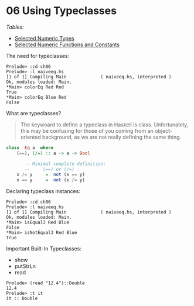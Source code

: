 # 06 Using Typeclasses

*Tables:*
- [Selected Numeric Types](tables/selected_numeric_types.md)
- [Selected Numeric Functions and Constants](tables/selected_numeric_functions_and_constants.md)

The need for typeclasses:
```
Prelude> :cd ch06
Prelude> :l naiveeq.hs 
[1 of 1] Compiling Main             ( naiveeq.hs, interpreted )
Ok, modules loaded: Main.
*Main> colorEq Red Red
True
*Main> colorEq Blue Red
False
```

What are typeclasses?

> The keywoard to define a typeclass in Haskell is class. Unfortunately, this may be confusing for those of you coming from an object-oriented background, as we are not really defining the same thing.

```hs
class  Eq a  where
    (==), (/=) :: a -> a -> Bool

       -- Minimal complete definition:
       --     (==) or (/=)
    x /= y     =  not (x == y)
    x == y     =  not (x /= y)
```

Declaring typeclass instances:
```
Prelude> :cd ch06
Prelude> :l naiveeq.hs 
[1 of 1] Compiling Main             ( naiveeq.hs, interpreted )
Ok, modules loaded: Main.
*Main> isEqual3 Red Blue
False
*Main> isNotEqual3 Red Blue
True
```

Important Built-In Typeclasses:
- show
- putStrLn
- read 
```
Prelude> (read "12.4")::Double
12.4
Prelude> :t it
it :: Double
```